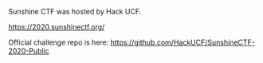 Sunshine CTF was hosted by Hack UCF.

https://2020.sunshinectf.org/

Official challenge repo is here: https://github.com/HackUCF/SunshineCTF-2020-Public

